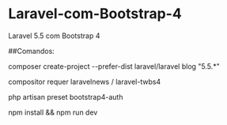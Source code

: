 # Laravel-com-Bootstrap-4
Laravel 5.5 com Bootstrap 4

##Comandos:

composer create-project --prefer-dist laravel/laravel blog "5.5.*"

compositor requer laravelnews / laravel-twbs4

php artisan preset bootstrap4-auth

npm install && npm run dev
